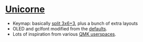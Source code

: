 # [Unicorne](https://github.com/yanghu/unicorne)
* Keymap: basically [split 3x6+3](../split_3x6_3), plus a bunch of extra layouts
* OLED and gclfont modified from the
  [defaults](https://github.com/yanghu/qmk_firmware/tree/unicorne/keyboards/yanghu/unicorne).
* Lots of inspiration from various [QMK
  userspaces](https://github.com/qmk/qmk_firmware/tree/master/users).
